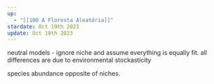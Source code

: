 ```yaml
---
up:
  - "[[100 A Floresta Aleatória]]"
stardate: Oct 19th 2023
update: Oct 19th 2023
---
```

neutral models - ignore niche and assume everything is equally fit. all differences are due to environmental stockasticity

species abundance
opposite of niches.

